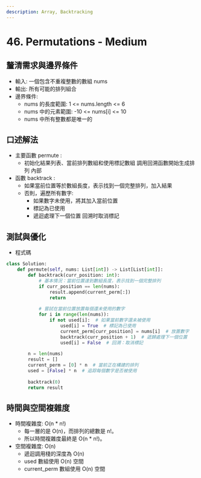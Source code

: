 ```yaml
---
description: Array, Backtracking
---
```


# 46. Permutations - Medium

## 釐清需求與邊界條件

* 輸入: 一個包含不重複整數的數組 nums
* 輸出: 所有可能的排列組合
* 邊界條件:
  * nums 的長度範圍: 1 <= nums.length <= 6
  * nums 中的元素範圍: -10 <= nums\[i] <= 10
  * nums 中所有整數都是唯一的

## 口述解法

* 主要函數 permute :
  * 初始化結果列表、當前排列數組和使用標記數組 調用回溯函數開始生成排列 內部
* 函數 backtrack :
  * 如果當前位置等於數組長度，表示找到一個完整排列，加入結果
  * 否則，遍歷所有數字:&#x20;
    * 如果數字未使用，將其加入當前位置
    * 標記為已使用
    * 遞迴處理下一個位置 回溯时取消標記

## 測試與優化

* 程式碼

```python
class Solution:
    def permute(self, nums: List[int]) -> List[List[int]]:
        def backtrack(curr_position: int):
            # 基本情況：當前位置達到數組長度，表示找到一個完整排列
            if curr_position == len(nums):
                result.append(current_perm[:])
                return
            
            # 嘗試在當前位置放置每個還未使用的數字
            for i in range(len(nums)):
                if not used[i]:  # 如果當前數字還未被使用
                    used[i] = True  # 標記為已使用
                    current_perm[curr_position] = nums[i]  # 放置數字
                    backtrack(curr_position + 1)  # 遞歸處理下一個位置
                    used[i] = False  # 回溯：取消標記
        
        n = len(nums)
        result = []
        current_perm = [0] * n  # 當前正在構建的排列
        used = [False] * n  # 追踪每個數字是否被使用
        
        backtrack(0)
        return result
```

## 時間與空間複雜度

* 時間複雜度: O(n \* n!)
  * 每一層的是 O(n)，而排列的總數是 n!。
  * 所以時間複雜度最終是 O(n \* n!)。
* 空間複雜度: O(n)
  * 遞迴調用棧的深度為 O(n)
  * used 數組使用 O(n) 空間
  * current\_perm 數組使用 O(n) 空間
